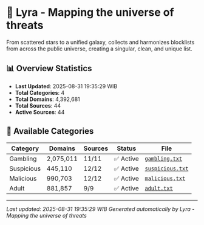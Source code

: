 # 🌌 Lyra - Mapping the universe of threats

From scattered stars to a unified galaxy, collects and harmonizes blocklists from across the public universe, creating a singular, clean, and unique list.

## 📊 Overview Statistics

- **Last Updated**: 2025-08-31 19:35:29 WIB
- **Total Categories**: 4
- **Total Domains**: 4,392,681
- **Total Sources**: 44
- **Active Sources**: 44

## 📂 Available Categories

| Category | Domains | Sources | Status | File |
|----------|---------|---------|--------|------|
| Gambling | 2,075,011 | 11/11 | ✅ Active | [`gambling.txt`](blocklist/gambling.txt) |
| Suspicious | 445,110 | 12/12 | ✅ Active | [`suspicious.txt`](blocklist/suspicious.txt) |
| Malicious | 990,703 | 12/12 | ✅ Active | [`malicious.txt`](blocklist/malicious.txt) |
| Adult | 881,857 | 9/9 | ✅ Active | [`adult.txt`](blocklist/adult.txt) |


---

*Last updated: 2025-08-31 19:35:29 WIB*
*Generated automatically by Lyra - Mapping the universe of threats*
